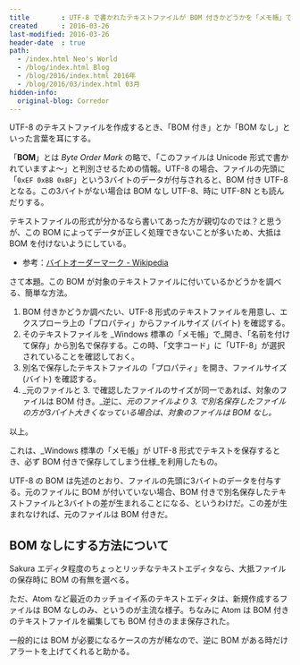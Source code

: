 ```yaml
---
title        : UTF-8 で書かれたテキストファイルが BOM 付きかどうかを「メモ帳」で調べる簡単な方法
created      : 2016-03-26
last-modified: 2016-03-26
header-date  : true
path:
  - /index.html Neo's World
  - /blog/index.html Blog
  - /blog/2016/index.html 2016年
  - /blog/2016/03/index.html 03月
hidden-info:
  original-blog: Corredor
---
```


UTF-8 のテキストファイルを作成するとき、「BOM 付き」とか「BOM なし」といった言葉を耳にする。

「**BOM**」とは _Byte Order Mark_ の略で、「このファイルは Unicode 形式で書かれていますよ～」と判別させるための情報。UTF-8 の場合、ファイルの先頭に「`0xEF 0xBB 0xBF`」という3バイトのデータが付与されると、BOM 付き UTF-8 となる。この3バイトがない場合は BOM なし UTF-8、時に UTF-8N とも読んだりする。

テキストファイルの形式が分かるなら書いてあった方が親切なのでは？と思うが、この BOM によってデータが正しく処理できないことが多いため、大抵は BOM を付けないようにしている。

- 参考：[バイトオーダーマーク - Wikipedia](https://ja.wikipedia.org/wiki/%E3%83%90%E3%82%A4%E3%83%88%E3%82%AA%E3%83%BC%E3%83%80%E3%83%BC%E3%83%9E%E3%83%BC%E3%82%AF)

さて本題。この BOM が対象のテキストファイルに付いているかどうかを調べる、簡単な方法。

1. BOM 付きかどうか調べたい、UTF-8 形式のテキストファイルを用意し、エクスプローラ上の「プロパティ」からファイルサイズ (バイト) を確認する。
2. そのテキストファイルを _Windows 標準の「メモ帳」で_開き、「名前を付けて保存」から別名で保存する。この時、「文字コード」に「UTF-8」が選択されていることを確認しておく。
3. 別名で保存したテキストファイルの「プロパティ」を開き、ファイルサイズ (バイト) を確認する。
4. _元のファイルと 3. で確認したファイルのサイズが同一であれば、対象のファイルは BOM 付き。_逆に、_元のファイルより 3. で別名保存したファイルの方が3バイト大きくなっている場合は、対象のファイルは BOM なし。_

以上。

これは、_Windows 標準の「メモ帳」が UTF-8 形式でテキストを保存するとき、必ず BOM 付きで保存してしまう仕様_を利用したもの。

UTF-8 の BOM は先述のとおり、ファイルの先頭に3バイトのデータを付与する。元のファイルに BOM が付いていない場合、BOM 付きで別名保存したテキストファイルと3バイトの差が生まれることになる、というわけだ。この差が生まれなければ、元のファイルは BOM 付きだ。

## BOM なしにする方法について

Sakura エディタ程度のちょっとリッチなテキストエディタなら、大抵ファイルの保存時に BOM の有無を選べる。

ただ、Atom など最近のカッチョイイ系のテキストエディタは、新規作成するファイルは BOM なしのみ、というのが主流な様子。ちなみに Atom は BOM 付きのテキストファイルを編集しても BOM 付きのまま保存された。

一般的には BOM が必要になるケースの方が稀なので、逆に BOM がある時だけアラートを上げてくれると助かる。
